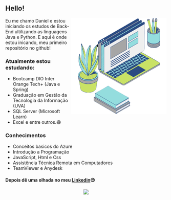 ## Hello!

<img src="https://github.com/Danry20/imageNoteStudy/blob/main/NoteStudy-removebg-preview.png" align="right" min-width="300px" max-width="300px" width="300px" >
<p align="left">
Eu me chamo Daniel e estou iniciando os estudos de Back-End ultilizando as linguagens Java e Python. E aqui é onde estou inicando, meu primeiro repositório no github!
</p>

### Atualmente estou estudando:

- Bootcamp DIO Inter Orange Tech+ (Java e Spring)
- Graduação em Gestão da Tecnologia da Informação (UVA)
- SQL Server (Microsoft Learn)
- Excel e entre outros.:smile:

### Conhecimentos

* Conceitos basicos do Azure
* Introdução a Programação
* JavaScript, Html e Css
* Assistência Técnica Remota em Computadores
* TeamViewer e Anydesk

#### Depois dê uma olhada no meu <a href="https://www.linkedin.com/in/daniel-nery-dns/">Linkedin</a>:blush:

<p align="center">
<a href="https://github.com/anuraghazra/github-readme-stats">
  <img align="center" src="https://github-readme-stats.vercel.app/api/top-langs/?username=Danry20"/>
</a> 

</p>










<!--
### Hi there 👋

https://github.com/anuraghazra/github-readme-stats

[![Top Langs](https://github-readme-stats.vercel.app/api/top-langs/?username=anuraghazra)](https://github.com/anuraghazra/github-readme-stats)
**Danry20/Danry20** is a ✨ _special_ ✨ repository because its `README.md` (this file) appears on your GitHub profile.

Here are some ideas to get you started:

- 🔭 I’m currently working on ...
- 🌱 I’m currently learning ...
- 👯 I’m looking to collaborate on ...
- 🤔 I’m looking for help with ...
- 💬 Ask me about ...
- 📫 How to reach me: ...
- 😄 Pronouns: ...
- ⚡ Fun fact: ...
-->

